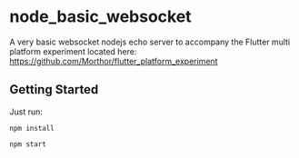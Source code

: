 # node_basic_websocket

A very basic websocket nodejs echo server to accompany the Flutter multi platform experiment located here: https://github.com/Morthor/flutter_platform_experiment

## Getting Started

Just run:

`npm install`

`npm start`
